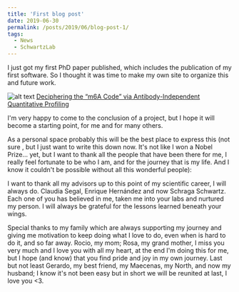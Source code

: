 ```yaml
---
title: 'First blog post'
date: 2019-06-30
permalink: /posts/2019/06/blog-post-1/
tags:
  - News
  - SchwartzLab
---
```


I just got my first PhD paper published, which includes the publication of my 
first software. So I thought it was time to make my own site to organize this and
future work.

![alt text][mini]
[Deciphering the “m6A Code” via Antibody-Independent Quantitative Profiling](https://angelcampos.github.io/publication/2019-03-08_DecipherM6A_Cell)

I'm very happy to come to the conclusion of a project, but I hope it will become 
a starting point, for me and for many others.

As a personal space probably this will be the best place to express this 
(not sure , but I just want to write this down now. It's not like I won a Nobel 
Prize... yet, but I want to thank all the people that have been there for me, I 
really feel fortunate to be who I am, and for the journey that is my life. And I
know it couldn't be possible without all this wonderful people):

I want to thank all my advisors up to this point of my scientific career, I will always 
do. Claudia Segal, Enrique Hernández and now Schraga Schwartz. Each one of you has believed 
in me, taken me into your labs and nurtured my person. I will always be grateful for the 
lessons learned beneath your wings.

Special thanks to my family which are always supporting my journey and giving me 
motivation to keep doing what I love to do, even when is hard to do it, and so far away.
Rocio, my mom; Rosa, my grand mother, I miss you very much and I love you with 
all my heart, at the end I'm doing this for me, but I hope (and know) that you
find pride and joy in my own journey. Last but not least Gerardo, my best friend,
my Maecenas, my North, and now my husband; I know it's not been easy but in short 
we will be reunited at last, I love you <3.

[mini]: https://marlin-prod.literatumonline.com/cms/attachment/bdce76a1-d8a0-4800-865e-78c282d9c961/fx1.jpg
